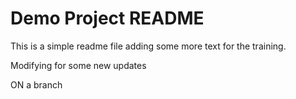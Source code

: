 # Demo Project README 

This is a simple readme file 
adding some more text for the training.

Modifying for some new updates

ON a branch